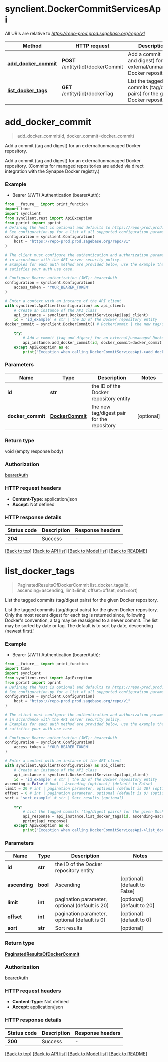 # synclient.DockerCommitServicesApi

All URIs are relative to *https://repo-prod.prod.sagebase.org/repo/v1*

Method | HTTP request | Description
------------- | ------------- | -------------
[**add_docker_commit**](DockerCommitServicesApi.md#add_docker_commit) | **POST** /entity/{id}/dockerCommit | Add a commit (tag and digest) for an external/unmanaged Docker repository.
[**list_docker_tags**](DockerCommitServicesApi.md#list_docker_tags) | **GET** /entity/{id}/dockerTag | List the tagged commits (tag/digest pairs) for the given Docker repository.


# **add_docker_commit**
> add_docker_commit(id, docker_commit=docker_commit)

Add a commit (tag and digest) for an external/unmanaged Docker repository.

Add a commit (tag and digest) for an external/unmanaged Docker repository. (Commits for managed repositories are added via direct integration with the Synapse Docker registry.) 

### Example

* Bearer (JWT) Authentication (bearerAuth):
```python
from __future__ import print_function
import time
import synclient
from synclient.rest import ApiException
from pprint import pprint
# Defining the host is optional and defaults to https://repo-prod.prod.sagebase.org/repo/v1
# See configuration.py for a list of all supported configuration parameters.
configuration = synclient.Configuration(
    host = "https://repo-prod.prod.sagebase.org/repo/v1"
)

# The client must configure the authentication and authorization parameters
# in accordance with the API server security policy.
# Examples for each auth method are provided below, use the example that
# satisfies your auth use case.

# Configure Bearer authorization (JWT): bearerAuth
configuration = synclient.Configuration(
    access_token = 'YOUR_BEARER_TOKEN'
)

# Enter a context with an instance of the API client
with synclient.ApiClient(configuration) as api_client:
    # Create an instance of the API class
    api_instance = synclient.DockerCommitServicesApi(api_client)
    id = 'id_example' # str | the ID of the Docker repository entity
docker_commit = synclient.DockerCommit() # DockerCommit | the new tag/digest pair for the repository (optional)

    try:
        # Add a commit (tag and digest) for an external/unmanaged Docker repository.
        api_instance.add_docker_commit(id, docker_commit=docker_commit)
    except ApiException as e:
        print("Exception when calling DockerCommitServicesApi->add_docker_commit: %s\n" % e)
```

### Parameters

Name | Type | Description  | Notes
------------- | ------------- | ------------- | -------------
 **id** | **str**| the ID of the Docker repository entity | 
 **docker_commit** | [**DockerCommit**](DockerCommit.md)| the new tag/digest pair for the repository | [optional] 

### Return type

void (empty response body)

### Authorization

[bearerAuth](../README.md#bearerAuth)

### HTTP request headers

 - **Content-Type**: application/json
 - **Accept**: Not defined

### HTTP response details
| Status code | Description | Response headers |
|-------------|-------------|------------------|
**204** | Success |  -  |

[[Back to top]](#) [[Back to API list]](../README.md#documentation-for-api-endpoints) [[Back to Model list]](../README.md#documentation-for-models) [[Back to README]](../README.md)

# **list_docker_tags**
> PaginatedResultsOfDockerCommit list_docker_tags(id, ascending=ascending, limit=limit, offset=offset, sort=sort)

List the tagged commits (tag/digest pairs) for the given Docker repository.

List the tagged commits (tag/digest pairs) for the given Docker repository.  Only the most recent digest for each tag is returned since, following Docker's convention, a tag may be reassigned to a newer commit. The list may be sorted by date or tag.  The default is to sort by date, descending (newest first).' 

### Example

* Bearer (JWT) Authentication (bearerAuth):
```python
from __future__ import print_function
import time
import synclient
from synclient.rest import ApiException
from pprint import pprint
# Defining the host is optional and defaults to https://repo-prod.prod.sagebase.org/repo/v1
# See configuration.py for a list of all supported configuration parameters.
configuration = synclient.Configuration(
    host = "https://repo-prod.prod.sagebase.org/repo/v1"
)

# The client must configure the authentication and authorization parameters
# in accordance with the API server security policy.
# Examples for each auth method are provided below, use the example that
# satisfies your auth use case.

# Configure Bearer authorization (JWT): bearerAuth
configuration = synclient.Configuration(
    access_token = 'YOUR_BEARER_TOKEN'
)

# Enter a context with an instance of the API client
with synclient.ApiClient(configuration) as api_client:
    # Create an instance of the API class
    api_instance = synclient.DockerCommitServicesApi(api_client)
    id = 'id_example' # str | the ID of the Docker repository entity
ascending = False # bool | Ascending (optional) (default to False)
limit = 20 # int | pagination parameter, optional (default is 20) (optional) (default to 20)
offset = 0 # int | pagination parameter, optional (default is 0) (optional) (default to 0)
sort = 'sort_example' # str | Sort results (optional)

    try:
        # List the tagged commits (tag/digest pairs) for the given Docker repository.
        api_response = api_instance.list_docker_tags(id, ascending=ascending, limit=limit, offset=offset, sort=sort)
        pprint(api_response)
    except ApiException as e:
        print("Exception when calling DockerCommitServicesApi->list_docker_tags: %s\n" % e)
```

### Parameters

Name | Type | Description  | Notes
------------- | ------------- | ------------- | -------------
 **id** | **str**| the ID of the Docker repository entity | 
 **ascending** | **bool**| Ascending | [optional] [default to False]
 **limit** | **int**| pagination parameter, optional (default is 20) | [optional] [default to 20]
 **offset** | **int**| pagination parameter, optional (default is 0) | [optional] [default to 0]
 **sort** | **str**| Sort results | [optional] 

### Return type

[**PaginatedResultsOfDockerCommit**](PaginatedResultsOfDockerCommit.md)

### Authorization

[bearerAuth](../README.md#bearerAuth)

### HTTP request headers

 - **Content-Type**: Not defined
 - **Accept**: application/json

### HTTP response details
| Status code | Description | Response headers |
|-------------|-------------|------------------|
**200** | Success |  -  |

[[Back to top]](#) [[Back to API list]](../README.md#documentation-for-api-endpoints) [[Back to Model list]](../README.md#documentation-for-models) [[Back to README]](../README.md)

